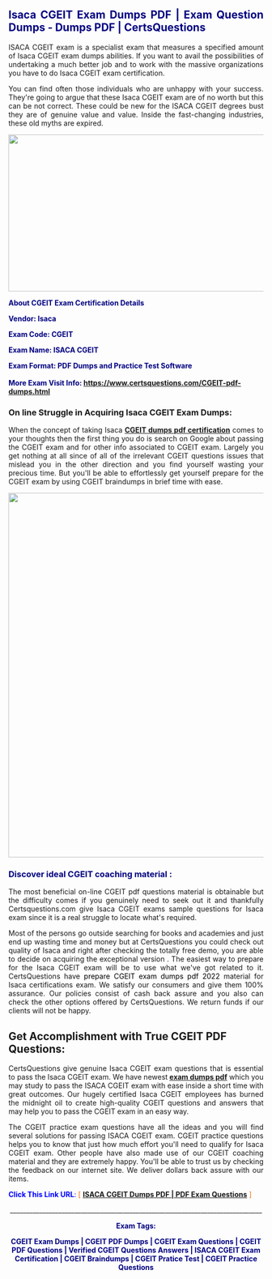 <h2 style="text-align: justify;"><span style="color: #000080;">Isaca CGEIT Exam Dumps PDF | Exam Question Dumps - Dumps PDF | CertsQuestions</span></h2>
<p style="text-align: justify;">ISACA CGEIT exam is a specialist exam that measures a specified amount of Isaca  CGEIT exam dumps abilities. If you want to avail the possibilities of undertaking a much better job and to work with the massive organizations you have to do Isaca CGEIT exam certification.</p>
<p style="text-align: justify;">You can find often those individuals who are unhappy with your success. They're going to argue that these Isaca  CGEIT exam are of no worth but this can be not correct. These could be new for the ISACA CGEIT degrees bust they are of genuine value and value. Inside the fast-changing industries, these old myths are expired.</p>
<p><img style="display: block; margin-left: auto; margin-right: auto;" src="https://i.imgur.com/eaP4ae9.png" width="840" height="310" /></p>
<p><span style="color: #000080;"><strong>About CGEIT Exam Certification Details</strong></span></p>
<p><span style="color: #000080;"><strong>Vendor: Isaca<br /></strong></span></p>
<p><span style="color: #000080;"><strong>Exam Code: CGEIT</strong></span></p>
<p><span style="color: #000080;"><strong>Exam Name: ISACA CGEIT</strong></span></p>
<p><span style="color: #000080;"><strong>Exam Format: PDF Dumps and Practice Test Software<br /><br />More Exam Visit Info: <span style="color: #ff6600;"><a href="https://www.certsquestions.com/CGEIT-pdf-dumps.html">https://www.certsquestions.com/CGEIT-pdf-dumps.html</a></span></strong></span></p>
<h3>On line Struggle in Acquiring Isaca CGEIT Exam Dumps:</h3>
<p style="text-align: justify;">When the concept of taking Isaca <a href="https://www.certsquestions.com/CGEIT-pdf-dumps.html"><strong> CGEIT dumps pdf certification</strong></a> comes to your thoughts then the first thing you do is search on Google about passing the CGEIT exam and for other info associated to CGEIT exam. Largely you get nothing at all since of all of the irrelevant CGEIT questions issues that mislead you in the other direction and you find yourself wasting your precious time. But you'll be able to effortlessly get yourself prepare for the CGEIT exam by using CGEIT braindumps in brief time with ease.</p>
<p><a href="https://www.certsquestions.com/CGEIT-pdf-dumps.html"><img style="display: block; margin-left: auto; margin-right: auto;" src="https://i.imgur.com/pxhoKQ2.png" width="720" /></a></p>
<h3><span style="color: #000080;">Discover ideal  CGEIT coaching material :</span></h3>
<p style="text-align: justify;">The most beneficial on-line CGEIT pdf questions material is obtainable but the difficulty comes if you genuinely need to seek out it and thankfully Certsquestions.com give Isaca CGEIT exams sample questions for Isaca  exam since it is a real struggle to locate what's required.</p>
<p style="text-align: justify;">Most of the persons go outside searching for books and academies and just end up wasting time and money but at CertsQuestions you could check out quality of Isaca  and right after checking the totally free demo, you are able to decide on acquiring the exceptional version . The easiest way to prepare for the Isaca CGEIT exam will be to use what we've got related to it. CertsQuestions have <span style="color: #000000;">prepare CGEIT exam dumps pdf 2022</span> material for Isaca certifications exam. We satisfy our consumers and give them 100% assurance. Our policies consist of cash back assure and you also can check the other options offered by CertsQuestions. We return funds if our clients will not be happy.</p>
<h2>Get Accomplishment with True CGEIT PDF Questions:</h2>
<p style="text-align: justify;">CertsQuestions give genuine Isaca CGEIT exam questions that is essential to pass the Isaca  CGEIT exam. We have newest<strong>&nbsp;<a href="https://www.certsquestions.com/">exam dumps pdf</a></strong>&nbsp;which you may study to pass the ISACA CGEIT exam with ease inside a short time with great outcomes. Our hugely certified Isaca CGEIT employees has burned the midnight oil to create high-quality CGEIT questions and answers that may help you to pass the CGEIT exam in an easy way.</p>
<p style="text-align: justify;">The CGEIT practice exam questions have all the ideas and you will find several solutions for passing ISACA CGEIT exam. CGEIT practice questions helps you to know that just how much effort you'll need to qualify for Isaca  CGEIT exam. Other people have also made use of our CGEIT coaching material and they are extremely happy. You'll be able to trust us by checking the feedback on our internet site. We deliver dollars back assure with our items.</p>
<p style="text-align: justify;"><span style="color: #0000ff;"><strong>Click This Link URL</strong>:</span> <span style="color: #ff6600;">[ <strong><a href="https://www.certsquestions.com/isaca-cgeit-certification.html">ISACA CGEIT Dumps PDF | PDF Exam Questions</a></strong> ]</span></p>
<p style="text-align: center;">______________________________________________________________________________</p>
<p style="text-align: center;"><span style="color: #000080;"><strong>Exam Tags:</strong></span></p>
<p style="text-align: center;"><span style="color: #000080;"><strong>CGEIT Exam Dumps | CGEIT PDF Dumps | CGEIT Exam Questions | CGEIT PDF Questions | Verified CGEIT Questions Answers | ISACA CGEIT Exam Certification | CGEIT Braindumps | CGEIT Pratice Test | CGEIT Practice Questions</strong></span></p>
